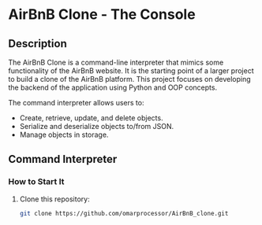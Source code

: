 # AirBnB Clone - The Console

## Description
The AirBnB Clone is a command-line interpreter that mimics some functionality of the AirBnB website. It is the starting point of a larger project to build a clone of the AirBnB platform. This project focuses on developing the backend of the application using Python and OOP concepts.

The command interpreter allows users to:
- Create, retrieve, update, and delete objects.
- Serialize and deserialize objects to/from JSON.
- Manage objects in storage.

## Command Interpreter

### How to Start It
1. Clone this repository:
   ```bash
   git clone https://github.com/omarprocessor/AirBnB_clone.git
